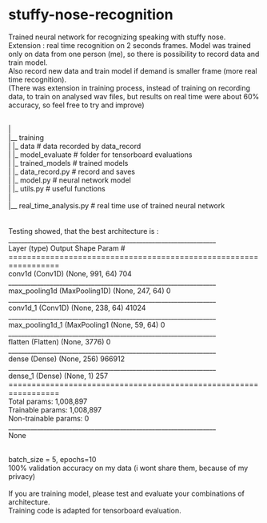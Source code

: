 # stuffy-nose-recognition
Trained neural network for recognizing speaking with stuffy nose. <br />
Extension : real time recognition on 2 seconds frames.
Model was trained only on data from one person (me), so there is possibility to record data and train model. <br />
Also record new data and train model if demand is smaller frame (more real time recognition).<br />
(There was extension in training process, instead of training on recording data, to train on analysed wav files, but results on real time were about 60% accuracy, so feel free to try and improve)<br />

<br />
|<br />
|__ training <br />
|          |_ data		# data recorded by data_record<br />
|          |_ model_evaluate	# folder for tensorboard evaluations<br />
|          |_ trained_models	# trained models<br />
|          |_ data_record.py	# record and saves <br />
|          |_ model.py		# neural network model <br />
|          |_ utils.py		# useful functions<br />
|<br />
|__ real_time_analysis.py	# real time use of trained neural network <br />
	   
<br />
<br />
Testing showed, that the best architecture is :<br />
_________________________________________________________________<br />
Layer (type)                 Output Shape              Param #   <br />
=================================================================<br />
conv1d (Conv1D)              (None, 991, 64)           704       <br />
_________________________________________________________________<br />
max_pooling1d (MaxPooling1D) (None, 247, 64)           0         <br />
_________________________________________________________________<br />
conv1d_1 (Conv1D)            (None, 238, 64)           41024     <br />
_________________________________________________________________<br />
max_pooling1d_1 (MaxPooling1 (None, 59, 64)            0         <br />
_________________________________________________________________<br />
flatten (Flatten)            (None, 3776)              0         <br />
_________________________________________________________________<br />
dense (Dense)                (None, 256)               966912    <br />
_________________________________________________________________<br />
dense_1 (Dense)              (None, 1)                 257       <br />
=================================================================<br />
Total params: 1,008,897<br />
Trainable params: 1,008,897<br />
Non-trainable params: 0<br />
_________________________________________________________________<br />
None<br />
<br />

batch_size = 5, epochs=10 <br />
100% validation accuracy on my data (i wont share them, because of my privacy)<br />
<br />
If you are training model, please test and evaluate your combinations of architecture.<br />
Training code is adapted for tensorboard evaluation.
